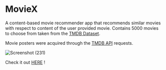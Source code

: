 # MovieX
A content-based movie recommender app that recommends similar movies with respect to content of the user provided movie. Contains 5000 movies to choose from taken from the [TMDB Dataset](https://www.kaggle.com/datasets/tmdb/tmdb-movie-metadata). 

Movie posters were acquired through the [TMDB API](https://developers.themoviedb.org/3/movies/get-movie-details) requests.



![Screenshot (231)](https://user-images.githubusercontent.com/77446629/176035858-e9d6f97c-e6dc-4eb3-830e-f6925a625880.png)


Check it out [HERE](https://movie-recommenderz.herokuapp.com/) !
